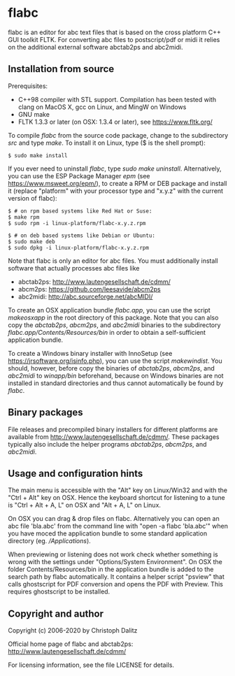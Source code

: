 flabc
=====

flabc is an editor for abc text files that is based on the
cross platform C++ GUI toolkit FLTK. For converting abc
files to postscript/pdf or midi it relies on the additional 
external software abctab2ps and abc2midi.


Installation from source
------------------------

Prerequisites:

  - C++98 compiler with STL support. Compilation has been tested
    with clang on MacOS X, gcc on Linux, and MingW on Windows
  - GNU make
  - FLTK 1.3.3 or later (on OSX: 1.3.4 or later),
    see <https://www.fltk.org/>

To compile *flabc* from the source code package, change to the subdirectory
*src* and type *make*. To install it on Linux, type ($ is the shell prompt):

	$ sudo make install

If you ever need to uninstall *flabc*, type *sudo make uninstall*.
Alternatively, you can use the ESP Package Manager *epm* (see
<https://www.msweet.org/epm/>), to create a RPM or DEB package and
install it (replace "platform" with your processor type and "x.y.z"
with the current version of flabc):

    $ # on rpm based systems like Red Hat or Suse:
    $ make rpm
	$ sudo rpm -i linux-platform/flabc-x.y.z.rpm

    $ # on deb based systems like Debian or Ubuntu:
    $ sudo make deb
	$ sudo dpkg -i linux-platform/flabc-x.y.z.rpm

Note that flabc is only an editor for abc files. You must additionally
install software that actually processes abc files like

  - abctab2ps: <http://www.lautengesellschaft.de/cdmm/>
  - abcm2ps: <https://github.com/leesavide/abcm2ps>
  - abc2midi: <http://abc.sourceforge.net/abcMIDI/>

To create an OSX application bundle *flabc.app*, you can use the script
*makeosxapp* in the root directory of this package. Note that you can also
copy the *abctab2ps*, *abcm2ps*, and *abc2midi* binaries to the subdirectory
*flabc.app/Contents/Resources/bin* in order to obtain a self-sufficient
application bundle.

To create a Windows binary installer with InnoSetup
(see <https://jrsoftware.org/isinfo.php>), you can use the script
*makewindist*. You should, however, before copy the binaries of
*abctab2ps*, *abcm2ps*, and *abc2midi* to *winapp/bin* beforehand, because
on Windows binaries are not installed in standard directories and thus
cannot automatically be found by *flabc*.


Binary packages
---------------

File releases and precompiled binary installers for different platforms are
available from http://www.lautengesellschaft.de/cdmm/. These packages
typically also include the helper programs *abctab2ps*, *abcm2ps*, and
*abc2midi*.


Usage and configuration hints
-----------------------------

The main menu is accessible with the "Alt" key on Linux/Win32 and
with the "Ctrl + Alt" key on OSX. Hence the keyboard shortcut for
listening to a tune is "Ctrl + Alt + A, L" on OSX and
"Alt + A, L" on Linux.

On OSX you can drag & drop files on flabc. Alternatively you 
can open an abc file 'bla.abc' from the command line with 
"open -a flabc 'bla.abc'" when you have moced the application
bundle to some standard application directory (eg. */Applications*).

When previewing or listening does not work check whether something
is wrong with the settings under "Options/System Environment".
On OSX the folder Contents/Resources/bin in the application bundle
is added to the search path by flabc automatically. It contains
a helper script "psview" that calls ghostscript for PDF conversion
and opens the PDF with Preview. This requires ghostscript to be installed.


Copyright and author
--------------------

Copyright (c) 2006-2020 by Christoph Dalitz

Official home page of flabc and abctab2ps:
<http://www.lautengesellschaft.de/cdmm/>

For licensing information, see the file LICENSE for details.
